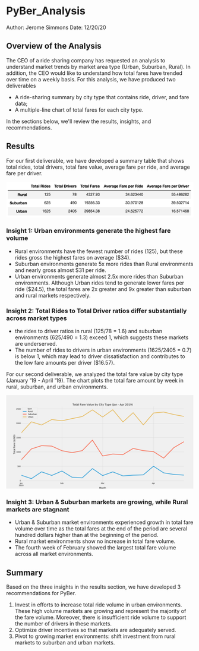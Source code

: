 # PyBer_Analysis
Author: Jerome Simmons
Date: 12/20/20

## Overview of the Analysis

The CEO of a ride sharing company has requested an analysis to understand market trends by market area type (Urban, Suburban, Rural). In addition, the CEO would like to understand how total fares have trended over time on a weekly basis. For this analysis, we have produced two deliverables
* A ride-sharing summary by city type that contains ride, driver, and fare data;
* A multiple-line chart of total fares for each city type.

In the sections below, we'll review the results, insights, and recommendations.

## Results
For our first deliverable, we have developed a summary table that shows total rides, total drivers, total fare value, average fare per ride, and average fare per driver. 

![Fig9.png](Figures/Fig9.png)

### Insight 1: Urban environments generate the highest fare volume
* Rural environments have the fewest number of rides (125), but these rides gross the highest fares on average ($34).
* Suburban environments generate 5x more rides than Rural environments and nearly gross almost $31 per ride. 
* Urban environments generate almost 2.5x more rides than Suburban environments. Although Urban rides tend to generate lower fares per ride ($24.5), the total fares are 2x greater and 9x greater than suburban and rural markets respectively.

### Insight 2: Total Rides to Total Driver ratios differ substantially across market types
* the rides to driver ratios in rural (125/78 = 1.6) and suburban environments (625/490 = 1.3) exceed 1, which suggests these markets are underserved.
* The number of rides to drivers in urban environments (1625/2405 = 0.7) is below 1, which may lead to driver dissatisfaction and contributes to the low fare amounts per driver ($16.57).

For our second deliverable, we analyzed the total fare value by city type (January '19 - April '19). The chart plots the total fare amount by week in rural, suburban, and urban environments.

![Fig8.png](Figures/Fig8.png)

### Insight 3: Urban & Suburban markets are growing, while Rural markets are stagnant
* Urban & Suburban market environments experienced growth in total fare volume over time as the total fares at the end of the period are several hundred dollars higher than at the beginning of the period.
* Rural market environments show no increase in total fare volume.
* The fourth week of February showed the largest total fare volume across all market environments.

## Summary
Based on the three insights in the results section, we have developed 3 recommendations for PyBer.
1. Invest in efforts to increase total ride volume in urban environments. These high volume markets are growing and represent the majority of the fare volume. Moreover, there is insufficient ride volume to support the number of drivers in these markets.
2. Optimize driver incentives so that markets are adequately served. 
3. Pivot to growing market environments: shift investment from rural markets to suburban and urban markets.
